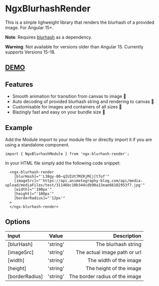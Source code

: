 # NgxBlurhashRender

This is a simple lighweight library that renders the blurhash of a provided image. For Angular 15+.

**Note**:
Requires [blurhash](https://www.npmjs.com/package/blurhash) as a dependency.

**Warning**:
Not available for versions older than Angular 15. Currently supports Versions 15-18.

## [DEMO](https://blurhash-pkg-demo.pages.dev/)

## Features
* Smooth animation for transition from canvas to image 💖
* Auto decoding of provided blurhash string and rendering to canvas 💪
* Customisable for images and containers of all sizes 🤖
* Blazingly fast and easy on your bundle size 🚀

## Example
Add the Module import to your module file or directly import it if you are using a standalone component.

`import { NgxBlurhashModule } from 'ngx-blurhash-render';`

In your HTML file simply add the following code snippet:

```
  <ngx-blurhash-render
    [blurHash]="'L38gy-00~qIUIUt7M{RjM{j[t7of'"
    [imageSrc]="'https://api.animetography-blog.com/api/media-upload/mediaFiles/test/31146bc10b344cdb90a13eae66102953f7.jpg'"
    [width]="'100px'"
    [height]="'100px'"
    [borderRadius]="'12px'"
  >
  </ngx-blurhash-render>
```

## Options
| Input      | Value | Description     |
| :---        |    :----:   |          ---: |
| [blurHash]      | 'string'       | The blurhash string   |
| [imageSrc]   | 'string'        | The actual image path or url      |
| [width]   | 'string'        | The width of the image      |
| [height]   | 'string'        | The height of the image      |
| [borderRadius]   | 'string'        | The border radius of the image      |

